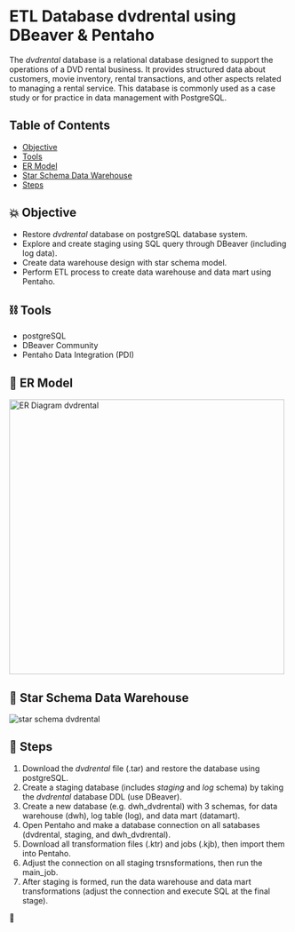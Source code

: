 # ETL Database dvdrental using DBeaver & Pentaho

The *dvdrental* database is a relational database designed to support the operations of a DVD rental business. It provides structured data about customers, movie inventory, rental transactions, and other aspects related to managing a rental service. This database is commonly used as a case study or for practice in data management with PostgreSQL.

## Table of Contents

- [Objective](#objective)
- [Tools](#tools)
- [ER Model](#er-model)
- [Star Schema Data Warehouse](#star-schema-data-warehouse)
- [Steps](#steps)

## 💥 Objective

- Restore _dvdrental_ database on postgreSQL database system.
- Explore and create staging using SQL query through DBeaver (including log data).
- Create data warehouse design with star schema model.
- Perform ETL process to create data warehouse and data mart using Pentaho.

## ⛓️ Tools
- postgreSQL
- DBeaver Community
- Pentaho Data Integration (PDI)

## 📇 ER Model
<img width="495" alt="ER Diagram dvdrental" src="https://github.com/user-attachments/assets/b35ecb9c-8a35-4377-a925-7680567f2562" />

## 📇 Star Schema Data Warehouse
![star schema dvdrental](https://github.com/user-attachments/assets/10c78190-9c35-4811-8dcf-5e7c549c4e8f)

## 👣 Steps
1. Download the _dvdrental_ file (.tar) and restore the database using postgreSQL.
2. Create a staging database (includes _staging_ and _log_ schema) by taking the _dvdrental_ database DDL (use DBeaver).
3. Create a new database (e.g. dwh_dvdrental) with 3 schemas, for data warehouse (dwh), log table (log), and data mart (datamart).
4. Open Pentaho and make a database connection on all satabases (dvdrental, staging, and dwh_dvdrental).
5. Download all transformation files (.ktr) and jobs (.kjb), then import them into Pentaho.
6. Adjust the connection on all staging trsnsformations, then run the main_job.
7. After staging is formed, run the data warehouse and data mart transformations (adjust the connection and execute SQL at the final stage).

💙
